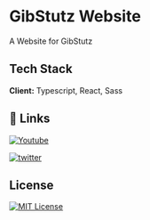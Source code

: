 
# GibStutz Website

A Website for GibStutz


## Tech Stack

**Client:** Typescript, React, Sass




## 🔗 Links

[![Youtube](https://img.shields.io/badge/YouTube-red?style=for-the-badge&logo=youtube&logoColor=white)](https://www.youtube.com/@gibstutzesports7578)

[![twitter](https://img.shields.io/badge/twitter-1DA1F2?style=for-the-badge&logo=twitter&logoColor=white)](https://twitter.com/GibStutz)


## License

[![MIT License](https://img.shields.io/badge/License-MIT-green.svg)](https://choosealicense.com/licenses/mit/)

